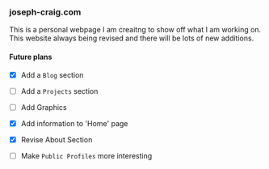 ### joseph-craig.com 

This is a personal webpage I am creaitng to show off what I am working on. 
This website always being revised and there will be lots of new additions. 

#### Future plans

- [x] Add a `Blog` section 
- [ ] Add a `Projects` section 
- [ ] Add Graphics
- [x] Add information to 'Home' page

- [x] Revise About Section 
- [ ] Make `Public Profiles` more interesting
